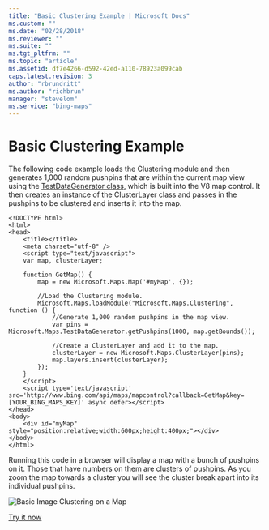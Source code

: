 ```yaml
---
title: "Basic Clustering Example | Microsoft Docs"
ms.custom: ""
ms.date: "02/28/2018"
ms.reviewer: ""
ms.suite: ""
ms.tgt_pltfrm: ""
ms.topic: "article"
ms.assetid: df7e4266-d592-42ed-a110-78923a099cab
caps.latest.revision: 3
author: "rbrundritt"
ms.author: "richbrun"
manager: "stevelom"
ms.service: "bing-maps"
---
```

# Basic Clustering Example
The following code example loads the Clustering module and then generates 1,000 random pushpins that are within the current map view using the [TestDataGenerator class](../../map-control-api/testdatagenerator-class.md), which is built into the V8 map control. It then creates an instance of the ClusterLayer class and passes in the pushpins to be clustered and inserts it into the map. 

```
<!DOCTYPE html>
<html>
<head>
    <title></title>
    <meta charset="utf-8" />
	<script type="text/javascript">
    var map, clusterLayer;

    function GetMap() {
        map = new Microsoft.Maps.Map('#myMap', {});

        //Load the Clustering module.
        Microsoft.Maps.loadModule("Microsoft.Maps.Clustering", function () {
            //Generate 1,000 random pushpins in the map view. 
            var pins = Microsoft.Maps.TestDataGenerator.getPushpins(1000, map.getBounds());

            //Create a ClusterLayer and add it to the map.
            clusterLayer = new Microsoft.Maps.ClusterLayer(pins);
            map.layers.insert(clusterLayer);
        });
    }
    </script>
    <script type='text/javascript' src='http://www.bing.com/api/maps/mapcontrol?callback=GetMap&key=[YOUR_BING_MAPS_KEY]' async defer></script>
</head>
<body>
    <div id="myMap" style="position:relative;width:600px;height:400px;"></div>
</body>
</html>
```

Running this code in a browser will display a map with a bunch of pushpins on it. Those that have numbers on them are clusters of pushpins. As you zoom the map towards a cluster you will see the cluster break apart into its individual pushpins.

![Basic Image Clustering on a Map](..//media/bmv8-basicclusteringexample.png)

[Try it now](http://www.bing.com/api/maps/sdk/mapcontrol/isdk#clusteringMeanAverage+JS)